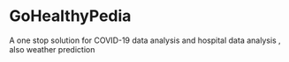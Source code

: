 # GoHealthyPedia
A one stop solution for COVID-19 data analysis and hospital data analysis , also weather prediction

